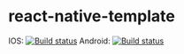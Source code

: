 # react-native-template
IOS: [![Build status](https://build.appcenter.ms/v0.1/apps/755455eb-beb3-42ce-817f-fa5a3fba9264/branches/dev/badge)](https://appcenter.ms)
Android: [![Build status](https://build.appcenter.ms/v0.1/apps/b7dc168c-eed0-4c35-be1d-1c177bfd4dc9/branches/dev/badge)](https://appcenter.ms)
